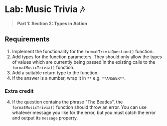 # Lab: Music Trivia 🎶

> **Part 1: Section 2: Types in Action**

## Requirements

1. Implement the functionality for the `formatTriviaQuestion()` function.
2. Add types for the function parameters. They should only allow the types of values which are currently being passed in the existing calls to the `formatMusicTrivia()` function.
3. Add a suitable return type to the function.
4. If the answer is a number, wrap it in `**` e.g. `**ANSWER**`.

### Extra credit

4. If the question contains the phrase "The Beatles", the `formatMusicTrivia()` function should throw an error. You can use whatever message you like for the error, but you must catch the error and output its `message` property.
